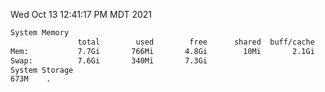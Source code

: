 Wed Oct 13 12:41:17 PM MDT 2021
```bash
System Memory
               total        used        free      shared  buff/cache   available
Mem:           7.7Gi       766Mi       4.8Gi        10Mi       2.1Gi       6.6Gi
Swap:          7.6Gi       340Mi       7.3Gi
System Storage
673M	.
```
```bash
